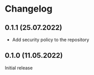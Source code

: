 # Changelog

## 0.1.1 (25.07.2022)

* Add security policy to the repository

## 0.1.0 (11.05.2022)

Initial release
